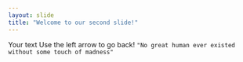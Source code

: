 ```yaml
---
layout: slide
title: "Welcome to our second slide!"
---
```

Your text
Use the left arrow to go back!
```"No great human ever existed without some touch of madness"```
